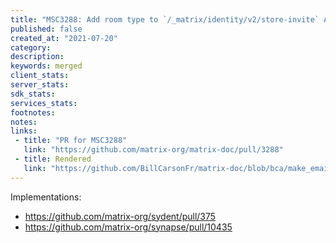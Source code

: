 ```yaml
---
title: "MSC3288: Add room type to `/_matrix/identity/v2/store-invite` API"
published: false
created_at: "2021-07-20"
category:
description:
keywords: merged
client_stats:
server_stats:
sdk_stats:
services_stats:
footnotes:
notes:
links:
 - title: "PR for MSC3288"
   link: "https://github.com/matrix-org/matrix-doc/pull/3288"
 - title: Rendered
   link: "https://github.com/BillCarsonFr/matrix-doc/blob/bca/make_email_invite_space_aware/proposals/3288-pass_room_type_in_3pid_invite.md"
---
```


Implementations:
* https://github.com/matrix-org/sydent/pull/375
* https://github.com/matrix-org/synapse/pull/10435
